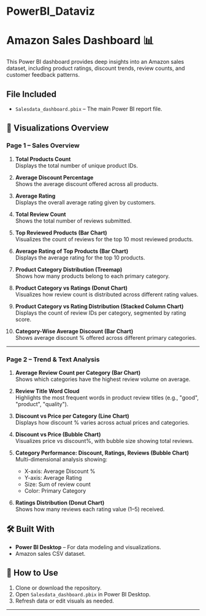 # PowerBI_Dataviz

# Amazon Sales Dashboard 📊

This Power BI dashboard provides deep insights into an Amazon sales dataset, including product ratings, discount trends, review counts, and customer feedback patterns.

## File Included
- `Salesdata_dashboard.pbix` – The main Power BI report file.

## 📌 Visualizations Overview

### **Page 1 – Sales Overview**
1. **Total Products Count**  
   Displays the total number of unique product IDs.

2. **Average Discount Percentage**  
   Shows the average discount offered across all products.

3. **Average Rating**  
   Displays the overall average rating given by customers.

4. **Total Review Count**  
   Shows the total number of reviews submitted.

5. **Top Reviewed Products (Bar Chart)**  
   Visualizes the count of reviews for the top 10 most reviewed products.

6. **Average Rating of Top Products (Bar Chart)**  
   Displays the average rating for the top 10 products.

7. **Product Category Distribution (Treemap)**  
   Shows how many products belong to each primary category.

8. **Product Category vs Ratings (Donut Chart)**  
   Visualizes how review count is distributed across different rating values.

9. **Product Category vs Rating Distribution (Stacked Column Chart)**  
   Displays the count of review IDs per category, segmented by rating score.

10. **Category-Wise Average Discount (Bar Chart)**  
    Shows average discount % offered across different primary categories.

---

### **Page 2 – Trend & Text Analysis**
1. **Average Review Count per Category (Bar Chart)**  
   Shows which categories have the highest review volume on average.

2. **Review Title Word Cloud**  
   Highlights the most frequent words in product review titles (e.g., "good", "product", "quality").

3. **Discount vs Price per Category (Line Chart)**  
   Displays how discount % varies across actual prices and categories.

4. **Discount vs Price (Bubble Chart)**  
   Visualizes price vs discount%, with bubble size showing total reviews.

5. **Category Performance: Discount, Ratings, Reviews (Bubble Chart)**  
   Multi-dimensional analysis showing:
   - X-axis: Average Discount %
   - Y-axis: Average Rating
   - Size: Sum of review count
   - Color: Primary Category

6. **Ratings Distribution (Donut Chart)**  
   Shows how many reviews each rating value (1–5) received.

## 🛠 Built With
- **Power BI Desktop** – For data modeling and visualizations.
- Amazon sales CSV dataset.

## 🚀 How to Use
1. Clone or download the repository.
2. Open `Salesdata_dashboard.pbix` in Power BI Desktop.
3. Refresh data or edit visuals as needed.

---
